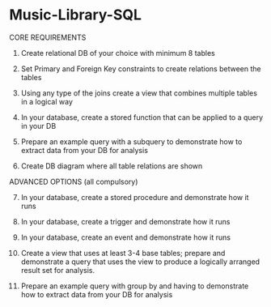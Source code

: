 # Music-Library-SQL

CORE REQUIREMENTS

1. Create relational DB of your choice with minimum 8 tables

2. Set Primary and Foreign Key constraints to create relations between the tables

3. Using any type of the joins create a view that combines multiple tables in a logical way

4. In your database, create a stored function that can be applied to a query in your DB

5. Prepare an example query with a subquery to demonstrate how to extract data from your DB for analysis

6. Create DB diagram where all table relations are shown


ADVANCED OPTIONS (all compulsory)

7. In your database, create a stored procedure and demonstrate how it runs

8. In your database, create a trigger and demonstrate how it runs

9. In your database, create an event and demonstrate how it runs

10. Create a view that uses at least 3-4 base tables; prepare and demonstrate a query that uses the view to produce a logically arranged result set for analysis.

11. Prepare an example query with group by and having to demonstrate how to extract data from your DB for analysis
